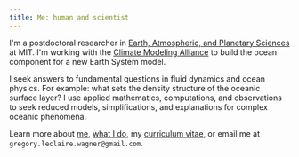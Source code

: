 ```yaml
---
title: Me: human and scientist
---
```


I'm a postdoctoral researcher in 
[Earth, Atmospheric, and Planetary Sciences] at MIT.
I'm working with the [Climate Modeling Alliance] to build 
the ocean component for a new Earth System model.

I seek answers to fundamental questions in fluid 
dynamics and ocean physics. For example: what sets the density
structure of the oceanic surface layer? 
I use applied mathematics, computations, and observations
to seek reduced models, simplifications, and explanations
for complex oceanic phenomena.

Learn more about [me], [what I do], my [curriculum vitae],
or email me at `gregory.leclaire.wagner@gmail.com`.

[Earth, Atmospheric, and Planetary Sciences]: https://eapsweb.mit.edu
[Climate Modeling Alliance]: https://clima.caltech.edu
[Julia]: https://julialang.org
[curriculum vitae]: https://glwagner.github.io/assets/pdf/glwCv.pdf
[me]: https://glwagner.github.io/about/
[what I do]: https://glwagner.github.io/projects/
[NOAA fellowship]: http://vsp.ucar.edu/cgc/current-awards-alumni 
[manuscript]: https://glwagner.github.io/assets/pdf/squeezedispersiondraft.pdf
